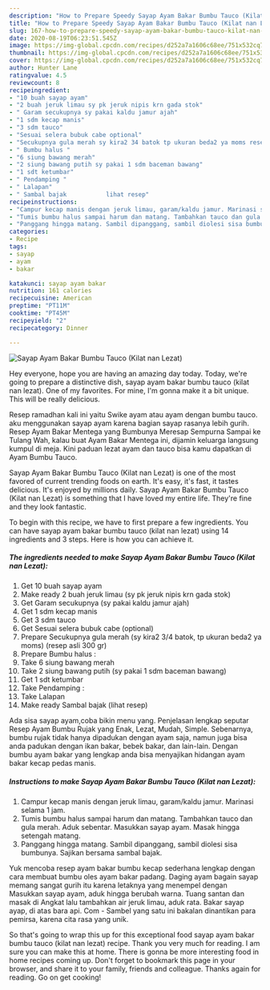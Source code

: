 ```yaml
---
description: "How to Prepare Speedy Sayap Ayam Bakar Bumbu Tauco (Kilat nan Lezat)"
title: "How to Prepare Speedy Sayap Ayam Bakar Bumbu Tauco (Kilat nan Lezat)"
slug: 167-how-to-prepare-speedy-sayap-ayam-bakar-bumbu-tauco-kilat-nan-lezat
date: 2020-08-19T06:23:51.545Z
image: https://img-global.cpcdn.com/recipes/d252a7a1606c68ee/751x532cq70/sayap-ayam-bakar-bumbu-tauco-kilat-nan-lezat-foto-resep-utama.jpg
thumbnail: https://img-global.cpcdn.com/recipes/d252a7a1606c68ee/751x532cq70/sayap-ayam-bakar-bumbu-tauco-kilat-nan-lezat-foto-resep-utama.jpg
cover: https://img-global.cpcdn.com/recipes/d252a7a1606c68ee/751x532cq70/sayap-ayam-bakar-bumbu-tauco-kilat-nan-lezat-foto-resep-utama.jpg
author: Hunter Lane
ratingvalue: 4.5
reviewcount: 8
recipeingredient:
- "10 buah sayap ayam"
- "2 buah jeruk limau sy pk jeruk nipis krn gada stok"
- " Garam secukupnya sy pakai kaldu jamur ajah"
- "1 sdm kecap manis"
- "3 sdm tauco"
- "Sesuai selera bubuk cabe optional"
- "Secukupnya gula merah sy kira2 34 batok tp ukuran beda2 ya moms resep asli 300 gr"
- " Bumbu halus "
- "6 siung bawang merah"
- "2 siung bawang putih sy pakai 1 sdm baceman bawang"
- "1 sdt ketumbar"
- " Pendamping "
- " Lalapan"
- " Sambal bajak           lihat resep"
recipeinstructions:
- "Campur kecap manis dengan jeruk limau, garam/kaldu jamur. Marinasi selama 1 jam."
- "Tumis bumbu halus sampai harum dan matang. Tambahkan tauco dan gula merah. Aduk sebentar. Masukkan sayap ayam. Masak hingga setengah matang."
- "Panggang hingga matang. Sambil dipanggang, sambil diolesi sisa bumbunya. Sajikan bersama sambal bajak."
categories:
- Recipe
tags:
- sayap
- ayam
- bakar

katakunci: sayap ayam bakar 
nutrition: 161 calories
recipecuisine: American
preptime: "PT11M"
cooktime: "PT45M"
recipeyield: "2"
recipecategory: Dinner

---
```



![Sayap Ayam Bakar Bumbu Tauco (Kilat nan Lezat)](https://img-global.cpcdn.com/recipes/d252a7a1606c68ee/751x532cq70/sayap-ayam-bakar-bumbu-tauco-kilat-nan-lezat-foto-resep-utama.jpg)

Hey everyone, hope you are having an amazing day today. Today, we're going to prepare a distinctive dish, sayap ayam bakar bumbu tauco (kilat nan lezat). One of my favorites. For mine, I'm gonna make it a bit unique. This will be really delicious.

Resep ramadhan kali ini yaitu Swike ayam atau ayam dengan bumbu tauco. aku menggunakan sayap ayam karena bagian sayap rasanya lebih gurih. Resep Ayam Bakar Mentega yang Bumbunya Meresap Sempurna Sampai ke Tulang Wah, kalau buat Ayam Bakar Mentega ini, dijamin keluarga langsung kumpul di meja. Kini paduan lezat ayam dan tauco bisa kamu dapatkan di Ayam Bumbu Tauco.

Sayap Ayam Bakar Bumbu Tauco (Kilat nan Lezat) is one of the most favored of current trending foods on earth. It's easy, it's fast, it tastes delicious. It's enjoyed by millions daily. Sayap Ayam Bakar Bumbu Tauco (Kilat nan Lezat) is something that I have loved my entire life. They're fine and they look fantastic.


To begin with this recipe, we have to first prepare a few ingredients. You can have sayap ayam bakar bumbu tauco (kilat nan lezat) using 14 ingredients and 3 steps. Here is how you can achieve it.

<!--inarticleads1-->

##### The ingredients needed to make Sayap Ayam Bakar Bumbu Tauco (Kilat nan Lezat):

1. Get 10 buah sayap ayam
1. Make ready 2 buah jeruk limau (sy pk jeruk nipis krn gada stok)
1. Get  Garam secukupnya (sy pakai kaldu jamur ajah)
1. Get 1 sdm kecap manis
1. Get 3 sdm tauco
1. Get Sesuai selera bubuk cabe (optional)
1. Prepare Secukupnya gula merah (sy kira2 3/4 batok, tp ukuran beda2 ya moms) (resep asli 300 gr)
1. Prepare  Bumbu halus :
1. Take 6 siung bawang merah
1. Take 2 siung bawang putih (sy pakai 1 sdm baceman bawang)
1. Get 1 sdt ketumbar
1. Take  Pendamping :
1. Take  Lalapan
1. Make ready  Sambal bajak           (lihat resep)


Ada sisa sayap ayam,coba bikin menu yang. Penjelasan lengkap seputar Resep Ayam Bumbu Rujak yang Enak, Lezat, Mudah, Simple. Sebenarnya, bumbu rujak tidak hanya dipadukan dengan ayam saja, namun juga bisa anda padukan dengan ikan bakar, bebek bakar, dan lain-lain. Dengan bumbu ayam bakar yang lengkap anda bisa menyajikan hidangan ayam bakar kecap pedas manis. 

<!--inarticleads2-->

##### Instructions to make Sayap Ayam Bakar Bumbu Tauco (Kilat nan Lezat):

1. Campur kecap manis dengan jeruk limau, garam/kaldu jamur. Marinasi selama 1 jam.
1. Tumis bumbu halus sampai harum dan matang. Tambahkan tauco dan gula merah. Aduk sebentar. Masukkan sayap ayam. Masak hingga setengah matang.
1. Panggang hingga matang. Sambil dipanggang, sambil diolesi sisa bumbunya. Sajikan bersama sambal bajak.


Yuk mencoba resep ayam bakar bumbu kecap sederhana lengkap dengan cara membuat bumbu oles ayam bakar padang. Daging ayam bagain sayap memang sangat gurih itu karena letaknya yang menempel dengan Masukkan sayap ayam, aduk hingga berubah warna. Tuang santan dan masak di Angkat lalu tambahkan air jeruk limau, aduk rata. Bakar sayap ayap, di atas bara api. Com - Sambel yang satu ini bakalan dinantikan para pemirsa, karena cita rasa yang unik. 

So that's going to wrap this up for this exceptional food sayap ayam bakar bumbu tauco (kilat nan lezat) recipe. Thank you very much for reading. I am sure you can make this at home. There is gonna be more interesting food in home recipes coming up. Don't forget to bookmark this page in your browser, and share it to your family, friends and colleague. Thanks again for reading. Go on get cooking!
